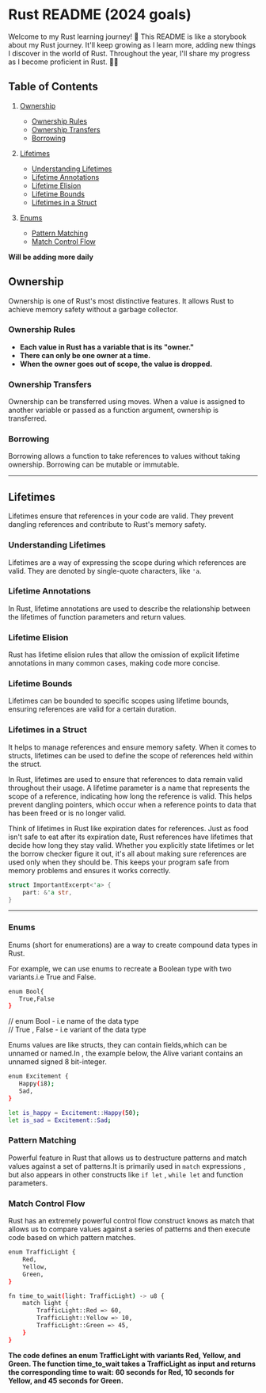 # Rust README (2024 goals)

Welcome to my Rust learning journey! 🚀 This README is like a storybook about my Rust journey. It'll keep growing as I learn more, adding new things I discover in the world of Rust. Throughout the year, I'll share my progress as I become proficient in Rust. 📖✨

## Table of Contents

1. [Ownership](#ownership)

   - [Ownership Rules](#ownership-rules)
   - [Ownership Transfers](#ownership-transfers)
   - [Borrowing](#borrowing)

2. [Lifetimes](#lifetimes)

   - [Understanding Lifetimes](#understanding-lifetimes)
   - [Lifetime Annotations](#lifetime-annotations)
   - [Lifetime Elision](#lifetime-elision)
   - [Lifetime Bounds](#lifetime-bounds)
   - [Lifetimes in a Struct](#lifetimes-in-a-struct)

3. [Enums](#enums)
   - [Pattern Matching](#pattern-matching)
   - [Match Control Flow](#match-control-flow)

**Will be adding more daily**

## Ownership

Ownership is one of Rust's most distinctive features. It allows Rust to achieve memory safety without a garbage collector.

### Ownership Rules

- **Each value in Rust has a variable that is its "owner."**
- **There can only be one owner at a time.**
- **When the owner goes out of scope, the value is dropped.**

### Ownership Transfers

Ownership can be transferred using moves. When a value is assigned to another variable or passed as a function argument, ownership is transferred.

### Borrowing

Borrowing allows a function to take references to values without taking ownership. Borrowing can be mutable or immutable.

---

## Lifetimes

Lifetimes ensure that references in your code are valid. They prevent dangling references and contribute to Rust's memory safety.

### Understanding Lifetimes

Lifetimes are a way of expressing the scope during which references are valid. They are denoted by single-quote characters, like `'a`.

### Lifetime Annotations

In Rust, lifetime annotations are used to describe the relationship between the lifetimes of function parameters and return values.

### Lifetime Elision

Rust has lifetime elision rules that allow the omission of explicit lifetime annotations in many common cases, making code more concise.

### Lifetime Bounds

Lifetimes can be bounded to specific scopes using lifetime bounds, ensuring references are valid for a certain duration.

### Lifetimes in a Struct

It helps to manage references and ensure memory safety. When it comes to structs, lifetimes can be used to define the scope of references held within the struct.

In Rust, lifetimes are used to ensure that references to data remain valid throughout their usage. A lifetime parameter is a name that represents the scope of a reference, indicating how long the reference is valid. This helps prevent dangling pointers, which occur when a reference points to data that has been freed or is no longer valid.

Think of lifetimes in Rust like expiration dates for references. Just as food isn't safe to eat after its expiration date, Rust references have lifetimes that decide how long they stay valid. Whether you explicitly state lifetimes or let the borrow checker figure it out, it's all about making sure references are used only when they should be. This keeps your program safe from memory problems and ensures it works correctly.

```rust
struct ImportantExcerpt<'a> {
    part: &'a str,
}
```

---

### Enums

Enums (short for enumerations) are a way to create compound data types in Rust.

For example, we can use enums to recreate a Boolean type with two variants.i.e True and False.

```bash
enum Bool{
   True,False
}
```
// enum Bool - i.e name of the data type<br>
// True , False - i.e variant of the data type

Enums values are like structs, they can contain fields,which can be unnamed or named.In , the example below, the Alive variant contains an unnamed signed 8 bit-integer.

```bash
enum Excitement {
   Happy(i8);
   Sad,
}

let is_happy = Excitement::Happy(50);
let is_sad = Excitement::Sad;
```

### Pattern Matching

Powerful feature in Rust that allows us to destructure patterns and match values against a set of patterns.It is primarily used in `match` expressions , but also appears in other constructs like `if let` , `while let` and function parameters.

### Match Control Flow

Rust has an extremely powerful control flow construct knows as match that allows us to compare values against a series of patterns and then execute code based on which pattern matches.

```bash
enum TrafficLight {
    Red,
    Yellow,
    Green,
}

fn time_to_wait(light: TrafficLight) -> u8 {
    match light {
        TrafficLight::Red => 60,
        TrafficLight::Yellow => 10,
        TrafficLight::Green => 45,
    }
}
```
**The code defines an enum TrafficLight with variants Red, Yellow, and Green. The function time_to_wait takes a TrafficLight as input and returns the corresponding time to wait: 60 seconds for Red, 10 seconds for Yellow, and 45 seconds for Green.**

